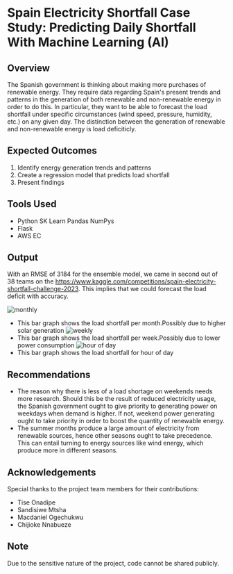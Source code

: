 # Spain Electricity Shortfall Case Study: Predicting Daily Shortfall With Machine Learning (AI)

## Overview
The Spanish government is thinking about making more purchases of renewable energy. They require data regarding Spain's present trends and patterns in the generation of both renewable and non-renewable energy in order to do this. In particular, they want to be able to forecast the load shortfall under specific circumstances (wind speed, pressure, humidity, etc.) on any given day. The distinction between the generation of renewable and non-renewable energy is load deficiticly.

## Expected Outcomes
1. Identify energy generation trends and patterns
2. Create a regression model that predicts load shortfall
3. Present findings

## Tools Used
- Python
  SK Learn
  Pandas
  NumPys
- Flask
- AWS EC

## Output
With an RMSE of 3184 for the ensemble model, we came in second out of 38 teams on the https://www.kaggle.com/competitions/spain-electricity-shortfall-challenge-2023. This implies that we could forecast the load deficit with accuracy.

![monthly](https://github.com/Toka008/Spain-Electricity-Shortfall/assets/63381061/98494122-f440-4c12-968d-10172b127035)
- This bar graph shows the load shortfall per month.Possibly due to higher solar generation
![weekly](https://github.com/Toka008/Spain-Electricity-Shortfall/assets/63381061/77ddf74f-8a11-46e7-806c-4a53f916715a)
- This bar graph shows the load shortfall per week.Possibly due to lower power consumption
![hour of day](https://github.com/Toka008/Spain-Electricity-Shortfall/assets/63381061/c7abbcdb-34d0-44f1-82c1-a3886bb09c45)
- This bar graph shows the load shortfall for hour of day

## Recommendations

- The reason why there is less of a load shortage on weekends needs more research.
  Should this be the result of reduced electricity usage, the Spanish government ought to give priority to generating power on weekdays when demand is higher.
  If not, weekend power generating ought to take priority in order to boost the quantity of renewable energy.
- The summer months produce a large amount of electricity from renewable sources, hence other seasons ought to take precedence. This can entail turning to energy sources like wind energy, which produce more in different seasons.

## Acknowledgements
Special thanks to the project team members for their contributions:

- Tise Onadipe
- Sandisiwe Mtsha
- Macdaniel Ogechukwu
- Chijioke Nnabueze

## Note
Due to the sensitive nature of the project, code cannot be shared publicly.



